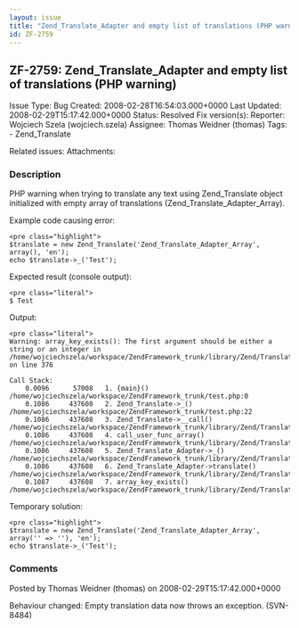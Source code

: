 ```yaml
---
layout: issue
title: "Zend_Translate_Adapter and empty list of translations (PHP warning)"
id: ZF-2759
---
```


ZF-2759: Zend\_Translate\_Adapter and empty list of translations (PHP warning)
------------------------------------------------------------------------------

 Issue Type: Bug Created: 2008-02-28T16:54:03.000+0000 Last Updated: 2008-02-29T15:17:42.000+0000 Status: Resolved Fix version(s): 
 Reporter:  Wojciech Szela (wojciech.szela)  Assignee:  Thomas Weidner (thomas)  Tags: - Zend\_Translate
 
 Related issues: 
 Attachments: 
### Description

PHP warning when trying to translate any text using Zend\_Translate object initialized with empty array of translations (Zend\_Translate\_Adapter\_Array).

Example code causing error:

 
    <pre class="highlight">
    $translate = new Zend_Translate('Zend_Translate_Adapter_Array', array(), 'en');
    echo $translate->_('Test');


Expected result (console output):

 
    <pre class="literal"> 
    $ Test


Output:

 
    <pre class="literal">
    Warning: array_key_exists(): The first argument should be either a string or an integer in /home/wojciechszela/workspace/ZendFramework_trunk/library/Zend/Translate/Adapter.php on line 376
    
    Call Stack:
        0.0096      57008   1. {main}() /home/wojciechszela/workspace/ZendFramework_trunk/test.php:0
        0.1086     437608   2. Zend_Translate->_() /home/wojciechszela/workspace/ZendFramework_trunk/test.php:22
        0.1086     437608   3. Zend_Translate->__call() /home/wojciechszela/workspace/ZendFramework_trunk/library/Zend/Translate.php:0
        0.1086     437608   4. call_user_func_array() /home/wojciechszela/workspace/ZendFramework_trunk/library/Zend/Translate.php:150
        0.1086     437608   5. Zend_Translate_Adapter->_() /home/wojciechszela/workspace/ZendFramework_trunk/library/Zend/Translate.php:0
        0.1086     437608   6. Zend_Translate_Adapter->translate() /home/wojciechszela/workspace/ZendFramework_trunk/library/Zend/Translate/Adapter.php:399
        0.1087     437608   7. array_key_exists() /home/wojciechszela/workspace/ZendFramework_trunk/library/Zend/Translate/Adapter.php:376


Temporary solution:

 
    <pre class="highlight">
    $translate = new Zend_Translate('Zend_Translate_Adapter_Array', array('' => ''), 'en');
    echo $translate->_('Test');


 

 

### Comments

Posted by Thomas Weidner (thomas) on 2008-02-29T15:17:42.000+0000

Behaviour changed: Empty translation data now throws an exception. (SVN-8484)

 

 